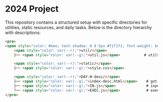 # 2024 Project

This repository contains a structured setup with specific directories for utilities, static resources, and daily tasks. Below is the directory hierarchy with descriptions:

```html
<pre>
<span style="color: #eee; text-shadow: 0 0 5px #f1f1f1; font-weight: bold;">2024/</span>
    <span style="color: var(--r);">util/</span>
    ├── <span style="color: var(--g);">util.js</span>           # utils(v2, U) are stored here

    <span style="color: var(--r);">static/</span>
    ├── <span style="color: var(--g);">style.css</span>		

    <span style="color: var(--r);">DAY-#-desc/</span>
    ├── <span style="color: var(--g);">index-desc.html</span>    # got util.js, IN.js, EXEC.js running in order         
    ├── <span style="color: var(--g);">IN.js</span>              # input goes here
    └── <span style="color: var(--g);">EXEC.js</span>            # execution of logic is done here
</pre>
